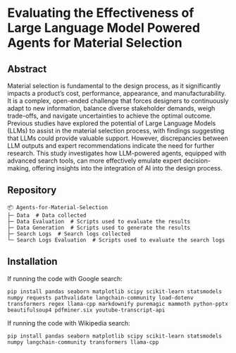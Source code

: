 # Evaluating the Effectiveness of Large Language Model Powered Agents for Material Selection

## Abstract

Material selection is fundamental to the design process, as it significantly impacts a product’s cost, performance, appearance, and manufacturability. It is a complex, open-ended challenge that forces designers to continuously adapt to new information, balance diverse stakeholder demands, weigh trade-offs, and navigate uncertainties to achieve the optimal outcome. Previous studies have explored the potential of Large Language Models (LLMs) to assist in the material selection process, with findings suggesting that LLMs could provide valuable support. However, discrepancies between LLM outputs and expert recommendations indicate the need for further research. This study investigates how LLM-powered agents, equipped with advanced search tools, can more effectively emulate expert decision-making, offering insights into the integration of AI into the design process.

## Repository

```
📦 Agents-for-Material-Selection
├─ Data  # Data collected
├─ Data Evaluation  # Scripts used to evaluate the results
├─ Data Generation  # Scripts used to generate the results
├─ Search Logs  # Search logs collected
└─ Search Logs Evaluation  # Scripts used to evaluate the search logs
```

## Installation

If running the code with Google search:
```
pip install pandas seaborn matplotlib scipy scikit-learn statsmodels numpy requests pathvalidate langchain-community load-dotenv transformers regex llama-cpp markdownify puremagic mammoth python-pptx beautifulsoup4 pdfminer.six youtube-transcript-api
```

If running the code with Wikipedia search:
```
pip install pandas seaborn matplotlib scipy scikit-learn statsmodels numpy langchain-community transformers llama-cpp
```
